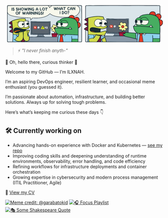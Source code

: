 <img src="error_meme.png" width="501px" />

> ⚡ _"I never finish anyth-"_


👋 Oh, hello there, curious thinker 🌱

Welcome to my GitHub — I’m ILXNAH.


I’m an aspiring DevOps engineer, resilient learner, and occasional meme enthusiast (you guessed it). 

I’m passionate about automation, infrastructure, and building better solutions. Always up for solving tough problems.

Here’s what’s keeping me curious these days 👇

## 🛠 Currently working on
- Advancing hands-on experience with Docker and Kubernetes — [see my repo](https://github.com/ILXNAH/docker-and-k8s)
- Improving coding skills and deepening understanding of runtime environments, observability, error handling, and code efficiency
- Refining workflows for infrastructure deployments and container orchestration
- Growing expertise in cybersecurity and modern process management (ITIL Practitioner, Agile)

📄 [View my CV](https://ilxnah.github.io/cv/ilona-louckova.pdf)

[![Meme credit: @garabatokid](https://img.shields.io/badge/meme%20credit%3A%20%40garabatokid-b92035?style=flat&color=b92035)](https://x.com/garabatokid) [![🎧 Focus Playlist](https://img.shields.io/badge/🎧%20Focus%20Playlist-3a3b3f?style=flat&color=2e8540)](https://youtube.com/playlist?list=PLnhm-_a3haJYBaeCwKZevJNmA3uwKMFhp&si=nqgNeV_LVEUHi1jQ) [![🎭 Some Shakespeare Quote](https://img.shields.io/badge/🎭%20Some%20Shakespeare%20Quote-ffffff?style=flat&color=883a50)](https://github.com/ILXNAH/ILXNAH/blob/main/quote.jpg)
<!--
- 🔭 I’m currently working on ...
- 🌱 I’m currently learning ...
- 👯 I’m looking to collaborate on ...
- 🤔 I’m looking for help with ...
- 💬 Ask me about ...
- 📫 How to reach me: ...
- 😄 Pronouns: ...
- ⚡ Fun fact: ...
-->

